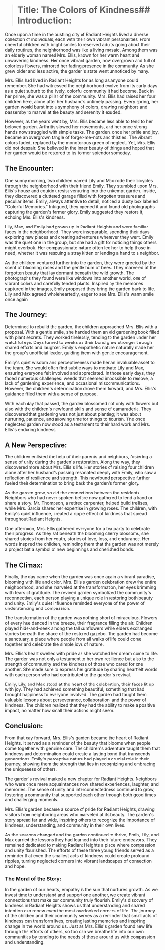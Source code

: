># Title: The Colors of Kindness## Introduction:

Once upon a time in the bustling city of Radiant Heights lived a diverse collection of individuals, each with their own vibrant personalities. From cheerful children with bright smiles to reserved adults going about their daily routines, the neighborhood was like a living mosaic. Among them was an elderly woman named Mrs. Ellis, known for her warm heart and unwavering kindness. Her once vibrant garden, now overgrown and full of colorless flowers, mirrored her fading presence in the community. As she grew older and less active, the garden's state went unnoticed by many.

Mrs. Ellis had lived in Radiant Heights for as long as anyone could remember. She had witnessed the neighborhood evolve from its early days as a quiet suburb to the lively, colorful community it had become. Back in her prime, she was a pillar of the community. Mrs. Ellis had raised her four children here, alone after her husband’s untimely passing. Every spring, her garden would burst into a symphony of colors, drawing neighbors and passersby to marvel at the beauty and serenity it exuded.

However, as the years went by, Mrs. Ellis became less able to tend to her beloved garden. Arthritis slowed her movements, and her once strong hands now struggled with simple tasks. The garden, once her pride and joy, became an overgrown tangle of forget-me-nots and thistles. The vibrant colors faded, replaced by the monotonous green of neglect. Yet, Mrs. Ellis did not despair. She believed in the inner beauty of things and hoped that her garden would be restored to its former splendor someday.

## The Encounter:

One sunny morning, two children named Lily and Max rode their bicycles through the neighborhood with their friend Emily. They stumbled upon Mrs. Ellis's house and couldn't resist venturing into the unkempt garden. Inside, they discovered a cluttered garage filled with forgotten treasures and peculiar items. Emily, always attentive to detail, noticed a dusty box labeled "Colorful Memories." Intrigued, they opened it and found old photographs capturing the garden's former glory. Emily suggested they restore it, echoing Mrs. Ellis's kindness.

Lily, Max, and Emily had grown up in Radiant Heights and were familiar faces in the neighborhood. They were inseparable, spending their days exploring new places and creating adventures wherever they went. Emily was the quiet one in the group, but she had a gift for noticing things others might overlook. Her compassionate nature often led her to help those in need, whether it was rescuing a stray kitten or lending a hand to a neighbor.

As the children ventured further into the garden, they were greeted by the scent of blooming roses and the gentle hum of bees. They marveled at the forgotten beauty that lay dormant beneath the wild growth. The photographs they found were like windows into another world, one of vibrant colors and carefully tended plants. Inspired by the memories captured in the images, Emily proposed they bring the garden back to life. Lily and Max agreed wholeheartedly, eager to see Mrs. Ellis's warm smile once again.

## The Journey:

Determined to rebuild the garden, the children approached Mrs. Ellis with a proposal. With a gentle smile, she handed them an old gardening book filled with plant secrets. They worked tirelessly, tending to the garden under her watchful eye. Days turned to weeks as their bond grew stronger through shared efforts and laughter. Emily's empathetic nature naturally made her the group's unofficial leader, guiding them with gentle encouragement.

Emily's quiet wisdom and perceptiveness made her an invaluable asset to the team. She would often find subtle ways to motivate Lily and Max, ensuring everyone felt involved and appreciated. In those early days, they faced numerous challenges: weeds that seemed impossible to remove, a lack of gardening experience, and occasional miscommunications. However, the children's determination drove them forward, and Mrs. Ellis's guidance filled them with a sense of purpose.

With each day that passed, the garden blossomed not only with flowers but also with the children's newfound skills and sense of camaraderie. They discovered that gardening was not just about planting; it was about nurturing, patience, and allowing time for things to flourish. The once neglected garden now stood as a testament to their hard work and Mrs. Ellis's enduring kindness.

## A New Perspective:

The children enlisted the help of their parents and neighbors, fostering a sense of unity during the garden's restoration. Along the way, they discovered more about Mrs. Ellis's life. Her stories of raising four children alone after her husband's passing resonated deeply with Emily, who saw a reflection of resilience and strength. This newfound perspective further fueled their determination to bring back the garden's former glory.

As the garden grew, so did the connections between the residents. Neighbors who had never spoken before now gathered to lend a hand or share a story. Mr. Thompson, a retired carpenter, helped build trellises, while Mrs. Garcia shared her expertise in growing roses. The children, with Emily's quiet influence, created a ripple effect of kindness that spread throughout Radiant Heights.

One afternoon, Mrs. Ellis gathered everyone for a tea party to celebrate their progress. As they sat beneath the blooming cherry blossoms, she shared stories from her youth, stories of love, loss, and endurance. Her words inspired the children, reminding them that the garden was not merely a project but a symbol of new beginnings and cherished bonds.

## The Climax:

Finally, the day came when the garden was once again a vibrant paradise, blooming with life and color. Mrs. Ellis's garden celebration drew the entire neighborhood, and she marveled at the transformation, her eyes brimming with tears of gratitude. The revived garden symbolized the community's reconnection, each person playing a unique role in restoring both beauty and unity. Emily's quiet influence reminded everyone of the power of understanding and compassion.

The transformation of the garden was nothing short of miraculous. Flowers of every hue danced in the breeze, their fragrance filling the air. Children played hide-and-seek among the tall sunflowers while elders exchanged stories beneath the shade of the restored gazebo. The garden had become a sanctuary, a place where people from all walks of life could come together and celebrate the simple joys of nature.

Mrs. Ellis's heart swelled with pride as she watched her dream come to life. The garden was not only a testament to her own resilience but also to the strength of community and the kindness of those who cared for one another. She made sure to express her gratitude by sharing heartfelt words with each person who had contributed to the garden's revival.

Emily, Lily, and Max stood at the heart of the celebration, their faces lit up with joy. They had achieved something beautiful, something that had brought happiness to everyone involved. The garden had taught them valuable lessons about perseverance, collaboration, and the power of kindness. The children realized that they had the ability to make a positive impact, no matter how small their actions might seem.

## Conclusion:

From that day forward, Mrs. Ellis's garden became the heart of Radiant Heights. It served as a reminder of the beauty that blooms when people come together with genuine care. The children's adventure taught them that kindness and determination could create a lasting bond that transcends generations. Emily's perceptive nature had played a crucial role in their journey, showing them the strength that lies in recognizing and embracing the uniqueness of others.

The garden's revival marked a new chapter for Radiant Heights. Neighbors who were once mere acquaintances now shared experiences, laughter, and memories. The sense of unity and interconnectedness continued to grow, fostering a community that supported each other through both good times and challenging moments.

Mrs. Ellis's garden became a source of pride for Radiant Heights, drawing visitors from neighboring areas who marveled at its beauty. The garden's story spread far and wide, inspiring others to recognize the importance of kindness, understanding, and community in their own lives.

As the seasons changed and the garden continued to thrive, Emily, Lily, and Max carried the lessons they had learned into their future endeavors. They remained dedicated to making Radiant Heights a place where compassion and unity flourished. The efforts of these three young friends served as a reminder that even the smallest acts of kindness could create profound ripples, turning neglected corners into vibrant landscapes of connection and hope.

### The Moral of the Story:

In the garden of our hearts, empathy is the sun that nurtures growth. As we invest time to understand and support one another, we create vibrant connections that make our community truly flourish. Emily's discovery of kindness in Radiant Heights shows us that understanding and shared intention can renew even the most overlooked corners of life. The journey of the children and their community serves as a reminder that small acts of kindness can transform lives, creating lasting memories and inspiring change in the world around us. Just as Mrs. Ellis's garden found new life through the efforts of others, so too can we breathe life into our own communities by tending to the needs of those around us with compassion and understanding.